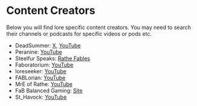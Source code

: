 # Content Creators

Below you will find lore specific content creators. You may need to search their channels or podcasts for specific videos or pods etc.

* DeadSummer: [X](https://x.com/deadsummerart?s=21&t=fkLLhDrzKIJvqlY0VB7FfQ), [YouTube](https://youtube.com/@DeadSummerArt?si=acDZr42_xGerPvIV)
* Peranine: [YouTube](https://www.youtube.com/@Peranine)
* Steelfur Speaks: [Rathe Fables](https://rathefables.com)
* Faboratorium: [YouTube](https://www.youtube.com/playlist?list=PL0pdsMK3ZOH0CLC8zuWAh6oeAbmnsrZ87)
* loreseeker: [YouTube](https://youtube.com/playlist?list=PLLXhMh_xmYjvrBCtKoVzNgnXx8l7i-DWz&si=GlzW-YTIbh17vn7R)
* FABLorian: [YouTube](https://www.youtube.com/@fablorian)
* MrE of Rathe: [YouTube](https://youtube.com/@MrEofRathe?si=65JKq-m1L7dawW5Z)
* FaB Balanced Gaming: [Site](https://fabbalancedgaming.wordpress.com/)
* St_Havock: [YouTube](https://www.youtube.com/@St_Havock)
